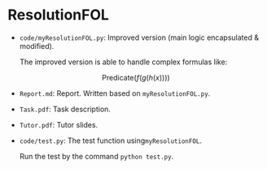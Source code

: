 # ResolutionFOL

- `code/myResolutionFOL.py`: Improved version (main logic encapsulated & modified). 

  The improved version is able to handle complex formulas like:

$$
\text{Predicate}(f(g(h(x))))
$$

- `Report.md`: Report. Written based on `myResolutionFOL.py`.

- `Task.pdf`: Task description.

- `Tutor.pdf`: Tutor slides.

- `code/test.py`: The test function using`myResolutionFOL`.

  Run the test by the command `python test.py`.

